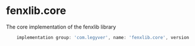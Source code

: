 # fenxlib.core
The core implementation of the fenxlib library
```gradle
    implementation group: 'com.legyver', name: 'fenxlib.core', version: '3.0.0-alpha.5'
```